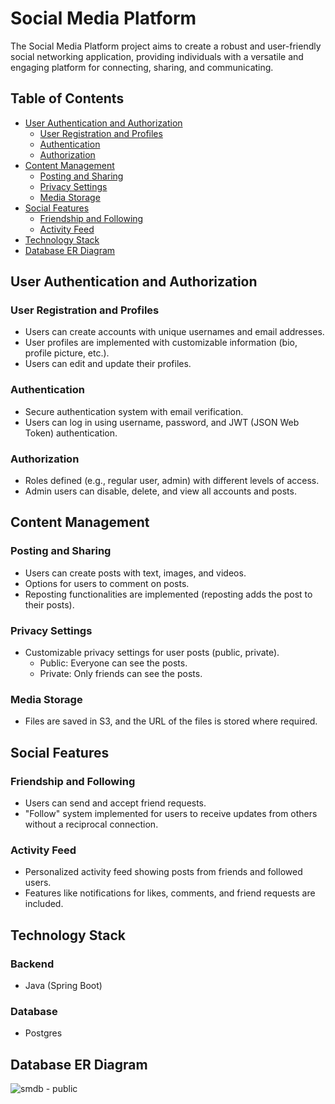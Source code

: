 # Social Media Platform

The Social Media Platform project aims to create a robust and user-friendly social networking application, providing individuals with a versatile and engaging platform for connecting, sharing, and communicating.

## Table of Contents

- [User Authentication and Authorization](#user-authentication-and-authorization)
  - [User Registration and Profiles](#user-registration-and-profiles)
  - [Authentication](#authentication)
  - [Authorization](#authorization)
- [Content Management](#content-management)
  - [Posting and Sharing](#posting-and-sharing)
  - [Privacy Settings](#privacy-settings)
  - [Media Storage](#media-storage)
- [Social Features](#social-features)
  - [Friendship and Following](#friendship-and-following)
  - [Activity Feed](#activity-feed)
- [Technology Stack](#technology-stack)
- [Database ER Diagram](#database-er-diagram)

## User Authentication and Authorization

### User Registration and Profiles

- Users can create accounts with unique usernames and email addresses.
- User profiles are implemented with customizable information (bio, profile picture, etc.).
- Users can edit and update their profiles.

### Authentication

- Secure authentication system with email verification.
- Users can log in using username, password, and JWT (JSON Web Token) authentication.

### Authorization

- Roles defined (e.g., regular user, admin) with different levels of access.
- Admin users can disable, delete, and view all accounts and posts.

## Content Management

### Posting and Sharing

- Users can create posts with text, images, and videos.
- Options for users to comment on posts.
- Reposting functionalities are implemented (reposting adds the post to their posts).

### Privacy Settings

- Customizable privacy settings for user posts (public, private).
  - Public: Everyone can see the posts.
  - Private: Only friends can see the posts.

### Media Storage

- Files are saved in S3, and the URL of the files is stored where required.

## Social Features

### Friendship and Following

- Users can send and accept friend requests.
- "Follow" system implemented for users to receive updates from others without a reciprocal connection.

### Activity Feed

- Personalized activity feed showing posts from friends and followed users.
- Features like notifications for likes, comments, and friend requests are included.


## Technology Stack

### Backend

- Java (Spring Boot)

### Database

- Postgres

## Database ER Diagram

![smdb - public](https://github.com/Shivraj42/Social_Media_Platform/assets/133359705/8e4bdb3c-7b4f-416e-aa7e-b4c0ef028ee6)

